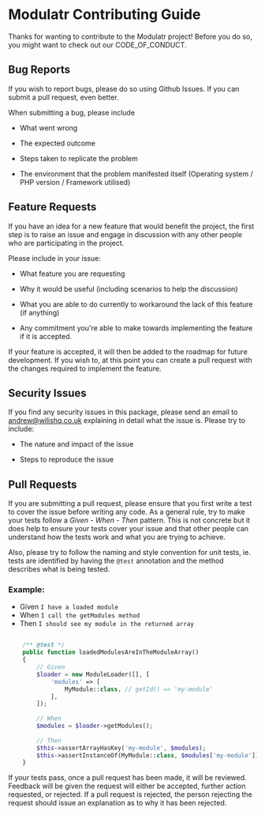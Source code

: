 # Modulatr Contributing Guide

Thanks for wanting to contribute to the Modulatr project! Before you do so, you might want to check out our 
CODE_OF_CONDUCT.

## Bug Reports
If you wish to report bugs, please do so using Github Issues. If you can submit a pull request, even better.

When submitting a bug, please include

 - What went wrong
 
 - The expected outcome
 
 - Steps taken to replicate the problem
 
 - The environment that the problem manifested itself (Operating system / PHP version / Framework utilised)

## Feature Requests
If you have an idea for a new feature that would benefit the project, the first step is to raise an issue and engage in
discussion with any other people who are participating in the project.

Please include in your issue:

 - What feature you are requesting
 
 - Why it would be useful (including scenarios to help the discussion)
 
 - What you are able to do currently to workaround the lack of this feature (if anything)
 
 - Any commitment you're able to make towards implementing the feature if it is accepted.
 
If your feature is accepted, it will then be added to the roadmap for future development. If you wish to, at this point 
you can create a pull request with the changes required to implement the feature.

## Security Issues

If you find any security issues in this package, please send an email to andrew@wilishq.co.uk explaining in detail what
the issue is. Please try to include:

 - The nature and impact of the issue
 
 - Steps to reproduce the issue
 
## Pull Requests

If you are submitting a pull request, please ensure that you first write a test to cover the issue before
writing any code. As a general rule, try to make your tests follow a *Given - When - Then* pattern. This is not concrete
but it does help to ensure your tests cover your issue and that other people can understand how the tests work and what
you are trying to achieve.

Also, please try to follow the naming and style convention for unit tests, ie. tests are identified by having the `@test`
annotation and the method describes what is being tested.

### Example: 
* Given `I have a loaded module`
* When `I call the getModules method`
* Then `I should see my module in the returned array`

```php

    /** @test */
    public function loadedModulesAreInTheModuleArray()
    {
        // Given
        $loader = new ModuleLoader([], [
            'modules' => [
                MyModule::class, // getId() => 'my-module'
            ],
        ]);
        
        // When
        $modules = $loader->getModules();
        
        // Then
        $this->assertArrayHasKey('my-module', $modules);
        $this->assertInstanceOf(MyModule::class, $modules['my-module']);
    }
```

If your tests pass, once a pull request has been made, it will be reviewed. Feedback will be given the request will
either be accepted, further action requested, or rejected. If a pull request is rejected, the person rejecting the 
request should issue an explanation as to why it has been rejected.
